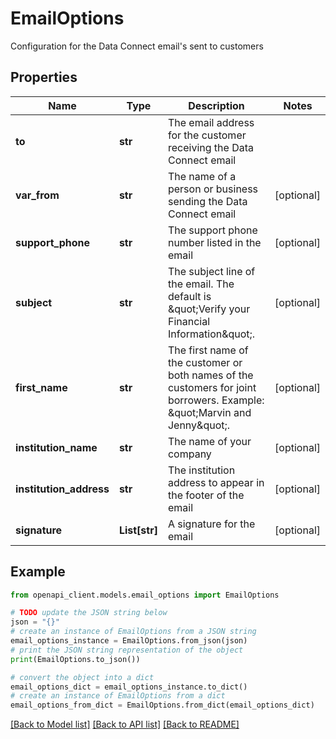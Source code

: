 # EmailOptions

Configuration for the Data Connect email's sent to customers

## Properties

Name | Type | Description | Notes
------------ | ------------- | ------------- | -------------
**to** | **str** | The email address for the customer receiving the Data Connect email | 
**var_from** | **str** | The name of a person or business sending the Data Connect email | [optional] 
**support_phone** | **str** | The support phone number listed in the email | [optional] 
**subject** | **str** | The subject line of the email. The default is \&quot;Verify your Financial Information\&quot;. | [optional] 
**first_name** | **str** | The first name of the customer or both names of the customers for joint borrowers. Example: \&quot;Marvin and Jenny\&quot;. | [optional] 
**institution_name** | **str** | The name of your company | [optional] 
**institution_address** | **str** | The institution address to appear in the footer of the email | [optional] 
**signature** | **List[str]** | A signature for the email | [optional] 

## Example

```python
from openapi_client.models.email_options import EmailOptions

# TODO update the JSON string below
json = "{}"
# create an instance of EmailOptions from a JSON string
email_options_instance = EmailOptions.from_json(json)
# print the JSON string representation of the object
print(EmailOptions.to_json())

# convert the object into a dict
email_options_dict = email_options_instance.to_dict()
# create an instance of EmailOptions from a dict
email_options_from_dict = EmailOptions.from_dict(email_options_dict)
```
[[Back to Model list]](../README.md#documentation-for-models) [[Back to API list]](../README.md#documentation-for-api-endpoints) [[Back to README]](../README.md)


